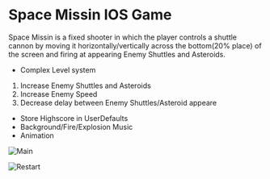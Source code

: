 
# Space Missin IOS Game

Space Missin is a fixed shooter in which the player controls a shuttle cannon by moving it horizontally/vertically across the bottom(20% place) of the screen and firing at appearing Enemy Shuttles and Asteroids.

- Complex Level system
1. Increase Enemy Shuttles and Asteroids
2. Increase Enemy Speed
3. Decrease delay between Enemy Shuttles/Asteroid appeare
- Store Highscore in UserDefaults
- Background/Fire/Explosion Music
- Animation

![Main](spacemission1.gif)

![Restart](spacemission2.gif)
